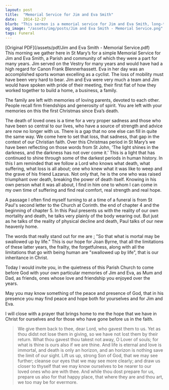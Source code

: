```yaml
---
layout: post
title:  "Memorial Service for Jim and Eva Smith"
date:   2014-12-27
blurb: "This sermon is a memorial service for Jim and Eva Smith, long-time members of the parish. It reflects on their contributions to the community and their devotion to each other. The sermon also discusses the grief of loss and the Christian faith's perspective on death and eternal life."
og_image: "/assets/img/posts/Jim and Eva Smith - Memorial Service.png"
tags: Funeral
---
```

[Original PDF](/assets/pdf/Jim and Eva Smith - Memorial Service.pdf)    
This morning we gather here in St Mary’s for a simple Memorial Service for Jim and Eva Smith, a Parish and community of which they were a part for many years. Jim served on the Vestry for many years and would have had a high regard for Canon Frank Blennerhassett. Eva in her day was an accomplished sports woman excelling as a cyclist. The loss of mobility must have been very hard to bear. Jim and Eva were very much a team and Jim would have spoken with pride of their meeting, their first flat of how they worked together to build a home, a business, a family.

The family are left with memories of loving parents, devoted to each other. People recall firm friendships and generosity of spirit. You are left with your memories on this the first Christmas since Eva’s death.

The death of loved ones is a time for a very proper sadness and those who have been so central to our lives, who have a source of strength and advice are now no longer with us. There is a gap that no one else can fill in quite the same way. We come here to set that loss, that sadness, that gap in the context of our Christian faith. Over this Christmas period in St Mary’s we have been reflecting on those words from St John, ‘The light shines in the darkness, and the darkness has not over come it.’ This is a light that has continued to shine through some of the darkest periods in human history. In this I am reminded that we follow a Lord who knows what death, what suffering, what loss is all about; one who knew what it was like to weep and the grave of his friend Lazarus. Not only that, he is the one who was raised triumphant over death, breaking the power of death itself. Knowing in his own person what it was all about, I find in him one to whom I can come in my own time of suffering and find real comfort, real strength and real hope.

A passage I often find myself turning to at a time of a funeral is from St Paul's second letter to the Church at Corinth. the end of chapter 4 and the beginning of chapter 5. In this Paul presents us with the reality of our own mortality and death, he talks very plainly of the body wearing out. But just as he talks of the reality of physical decline and death, Paul talks of our new heavenly home.

The words that really stand out for me are ; "So that what is mortal may be swallowed up by life." This is our hope for Joan Byrne, that all the limitations of these latter years, the frailty, the forgetfulness, along with all the limitations that go with being human are "swallowed up by life", that is our inheritance in Christ.

Today I would invite you, in the quietness of this Parish Church to come before God with your own particular memories of Jim and Eva, as Mum and Dad, as friends, ones whose love and friendship you enjoyed over the years.

May you may know something of the peace and presence of God, that in his presence you may find peace and hope both for yourselves and for Jim and Eva.

I will close with a prayer that brings home to me the hope that we have in Christ for ourselves and for those who have gone before us in the faith.

> We give them back to thee, dear Lord, who gavest them to us. Yet as thou didst not lose them in giving, so we have not lost them by their return. What thou gavest thou takest not away, O Lover of souls; for what is thine is ours also if we are thine. And life is eternal and love is immortal, and death is only an horizon, and an horizon is nothing save the limit of our sight. Lift us up, strong Son of God, that we may see further; cleanse our eyes that we may see more clearly; and draw us closer to thyself that we may know ourselves to be nearer to our loved ones who are with thee. And while thou dost prepare for us, prepare us also for that happy place, that where they are and thou art, we too may be for evermore.
